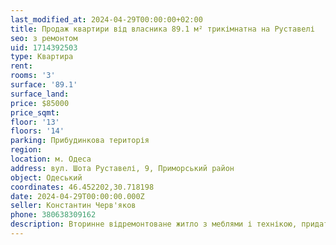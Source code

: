 ```yaml
---
last_modified_at: 2024-04-29T00:00:00+02:00
title: Продаж квартири від власника 89.1 м² трикімнатна на Руставелі
seo: з ремонтом
uid: 1714392503
type: Квартира
rent:
rooms: '3'
surface: '89.1'
surface_land:
price: $85000
price_sqmt:
floor: '13'
floors: '14'
parking: Прибудинкова територія
region:
location: м. Одеса
address: вул. Шота Руставелі, 9, Приморський район
object: Одеський
coordinates: 46.452202,30.718198
date: 2024-04-29T00:00:00.000Z
seller: Константин Черв'яков
phone: 380638309162
description: Вторинне відремонтоване житло з меблями і технікою, придатне і готова для проживання
---
```

